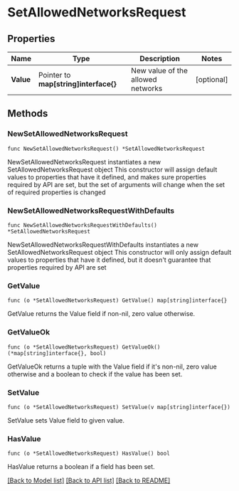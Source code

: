 # SetAllowedNetworksRequest

## Properties

Name | Type | Description | Notes
------------ | ------------- | ------------- | -------------
**Value** | Pointer to **map[string]interface{}** | New value of the allowed networks | [optional] 

## Methods

### NewSetAllowedNetworksRequest

`func NewSetAllowedNetworksRequest() *SetAllowedNetworksRequest`

NewSetAllowedNetworksRequest instantiates a new SetAllowedNetworksRequest object
This constructor will assign default values to properties that have it defined,
and makes sure properties required by API are set, but the set of arguments
will change when the set of required properties is changed

### NewSetAllowedNetworksRequestWithDefaults

`func NewSetAllowedNetworksRequestWithDefaults() *SetAllowedNetworksRequest`

NewSetAllowedNetworksRequestWithDefaults instantiates a new SetAllowedNetworksRequest object
This constructor will only assign default values to properties that have it defined,
but it doesn't guarantee that properties required by API are set

### GetValue

`func (o *SetAllowedNetworksRequest) GetValue() map[string]interface{}`

GetValue returns the Value field if non-nil, zero value otherwise.

### GetValueOk

`func (o *SetAllowedNetworksRequest) GetValueOk() (*map[string]interface{}, bool)`

GetValueOk returns a tuple with the Value field if it's non-nil, zero value otherwise
and a boolean to check if the value has been set.

### SetValue

`func (o *SetAllowedNetworksRequest) SetValue(v map[string]interface{})`

SetValue sets Value field to given value.

### HasValue

`func (o *SetAllowedNetworksRequest) HasValue() bool`

HasValue returns a boolean if a field has been set.


[[Back to Model list]](../README.md#documentation-for-models) [[Back to API list]](../README.md#documentation-for-api-endpoints) [[Back to README]](../README.md)



